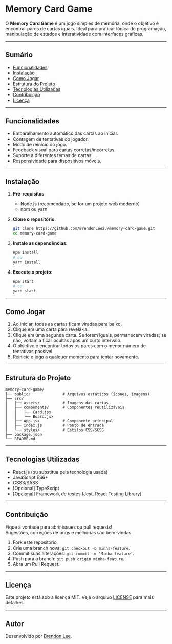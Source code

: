 # Memory Card Game

O **Memory Card Game** é um jogo simples de memória, onde o objetivo é encontrar pares de cartas iguais. Ideal para praticar lógica de programação, manipulação de estados e interatividade com interfaces gráficas.

---

## Sumário

- [Funcionalidades](#funcionalidades)
- [Instalação](#instalação)
- [Como Jogar](#como-jogar)
- [Estrutura do Projeto](#estrutura-do-projeto)
- [Tecnologias Utilizadas](#tecnologias-utilizadas)
- [Contribuição](#contribuição)
- [Licença](#licença)

---

## Funcionalidades

- Embaralhamento automático das cartas ao iniciar.
- Contagem de tentativas do jogador.
- Modo de reinício do jogo.
- Feedback visual para cartas corretas/incorretas.
- Suporte a diferentes temas de cartas.
- Responsividade para dispositivos móveis.

---

## Instalação

1. **Pré-requisitos**:
   - Node.js (recomendado, se for um projeto web moderno)
   - npm ou yarn

2. **Clone o repositório**:
   ```bash
   git clone https://github.com/BrendonLee23/memory-card-game.git
   cd memory-card-game
   ```

3. **Instale as dependências**:
   ```bash
   npm install
   # ou
   yarn install
   ```

4. **Execute o projeto**:
   ```bash
   npm start
   # ou
   yarn start
   ```

---

## Como Jogar

1. Ao iniciar, todas as cartas ficam viradas para baixo.
2. Clique em uma carta para revelá-la.
3. Clique em uma segunda carta. Se forem iguais, permanecem viradas; se não, voltam a ficar ocultas após um curto intervalo.
4. O objetivo é encontrar todos os pares com o menor número de tentativas possível.
5. Reinicie o jogo a qualquer momento para tentar novamente.

---

## Estrutura do Projeto

```
memory-card-game/
├── public/              # Arquivos estáticos (ícones, imagens)
├── src/
│   ├── assets/          # Imagens das cartas
│   ├── components/      # Componentes reutilizáveis
│   │   ├── Card.jsx
│   │   └── Board.jsx
│   ├── App.jsx          # Componente principal
│   ├── index.js         # Ponto de entrada
│   └── styles/          # Estilos CSS/SCSS
├── package.json
└── README.md
```

---

## Tecnologias Utilizadas

- React.js (ou substitua pela tecnologia usada)
- JavaScript ES6+
- CSS3/SASS
- [Opcional] TypeScript
- [Opcional] Framework de testes (Jest, React Testing Library)

---

## Contribuição

Fique à vontade para abrir issues ou pull requests!  
Sugestões, correções de bugs e melhorias são bem-vindas.

1. Fork este repositório.
2. Crie uma branch nova: `git checkout -b minha-feature`.
3. Commit suas alterações: `git commit -m 'Minha feature'`.
4. Push para a branch: `git push origin minha-feature`.
5. Abra um Pull Request.

---

## Licença

Este projeto está sob a licença MIT. Veja o arquivo [LICENSE](LICENSE) para mais detalhes.

---

## Autor

Desenvolvido por [Brendon Lee](https://github.com/BrendonLee23).
